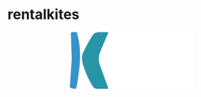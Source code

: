 # rentalkites
<div align="center">
<img width="50%" src ="/public/images/logo-rentalkites.svg">
</div>
